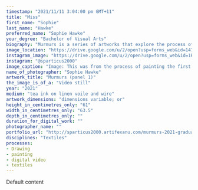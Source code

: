 ```yaml
---
timestamp: "2021/11/11 3:04:00 pm GMT+11"
title: "Miss"
first_name: "Sophie"
last_name: "Hawke"
preferred_name: "Sophie Hawke"
your_degree: "Bachelor of Visual Arts"
biography: "Murmurs is a series of artworks that explore the process of oral storytelling and the alteration of memory over time. The work acts as a recording of the changes a story went through as it passed between a group of people. Each panel represents the culmination of each iteration of the story's progression and is painted with ink onto linen voile. The way the ink and fabric interact with one another to distort the image echoes the way people's memories and the story itself decayed over time. I also wanted to use the two mediums for their close association with storytelling, as fabric and textile language has often been used to describe the process of making a story, while ink has frequently been used to record them in pictures or words. Murmurs wouldn't have been possible without the assistance of Ren Fanale, Emily James, Alice Kelly, Jordan McDonald and Malika Sinha."
image_location: "https://drive.google.com/u/2/open?usp=forms_web&id=147jZWNpui5nRonjclBc0WjBIdcraPIHV"
instagram_image: "https://drive.google.com/u/2/open?usp=forms_web&id=1RoEf_ClWPWaMIbcQ-a1zJWwUKipnDDUR"
instagram: "@sparticus2000"
image_caption: "Image: This was from the process of painting the first panel of Murmurs. Its a work in progress, but will be done soon. This is how I had to set the work up to paint on it"
name_of_photographer: "Sophie Hawke"
artwork_title: "Murmurs (panel 1)"
the_image_is_of_a: "Video still"
year: "2021"
medium: "tea ink on linen voile and wire"
artwork_dimensions: "dimensions variable; or"
height_in_centimetres_only: "61"
width_in_centimetres_only: "63.5"
depth_in_centimetres_only: ""
duration_for_digital_work: ""
photographer_name: ""
portfolio_url: "http://sparticus2000.artifexanu.com/murmurs-2021-graduation-art-project/"
disciplines: "Textiles"
processes:
- Drawing
- painting
- digital video
- textiles
---
```


Default content